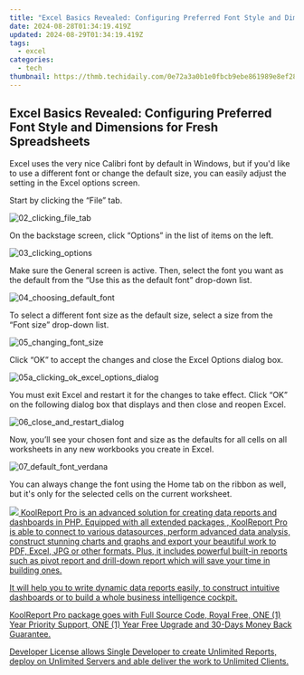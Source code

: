 ```yaml
---
title: "Excel Basics Revealed: Configuring Preferred Font Style and Dimensions for Fresh Spreadsheets"
date: 2024-08-28T01:34:19.419Z
updated: 2024-08-29T01:34:19.419Z
tags:
  - excel
categories:
  - tech
thumbnail: https://thmb.techidaily.com/0e72a3a0b1e0fbcb9ebe861989e8ef2804120ce5c4aff1602144d59f4707b3ef.jpg
---
```


## Excel Basics Revealed: Configuring Preferred Font Style and Dimensions for Fresh Spreadsheets

Excel uses the very nice Calibri font by default in Windows, but if you'd like to use a different font or change the default size, you can easily adjust the setting in the Excel options screen.

 Start by clicking the “File” tab.

![02_clicking_file_tab](https://static1.howtogeekimages.com/wordpress/wp-content/uploads/2016/10/02_clicking_file_tab-1.png) 

 On the backstage screen, click “Options” in the list of items on the left.

![03_clicking_options](https://static1.howtogeekimages.com/wordpress/wp-content/uploads/2016/10/03_clicking_options-1.png) 

 Make sure the General screen is active. Then, select the font you want as the default from the “Use this as the default font” drop-down list.

![04_choosing_default_font](https://static1.howtogeekimages.com/wordpress/wp-content/uploads/2016/10/04_choosing_default_font.png) 

 To select a different font size as the default size, select a size from the “Font size” drop-down list.

![05_changing_font_size](https://static1.howtogeekimages.com/wordpress/wp-content/uploads/2016/10/05_changing_font_size.png) 

 Click “OK” to accept the changes and close the Excel Options dialog box.

![05a_clicking_ok_excel_options_dialog](https://static1.howtogeekimages.com/wordpress/wp-content/uploads/2016/10/05a_clicking_ok_excel_options_dialog.png) 

 You must exit Excel and restart it for the changes to take effect. Click “OK” on the following dialog box that displays and then close and reopen Excel.

![06_close_and_restart_dialog](https://static1.howtogeekimages.com/wordpress/wp-content/uploads/2016/10/06_close_and_restart_dialog.png) 

 Now, you’ll see your chosen font and size as the defaults for all cells on all worksheets in any new workbooks you create in Excel.

![07_default_font_verdana](https://static1.howtogeekimages.com/wordpress/wp-content/uploads/2016/10/07_default_font_verdana.png) 

 You can always change the font using the Home tab on the ribbon as well, but it's only for the selected cells on the current worksheet.

<ins class="adsbygoogle"
     style="display:block"
     data-ad-format="autorelaxed"
     data-ad-client="ca-pub-7571918770474297"
     data-ad-slot="1223367746"></ins>



<ins class="adsbygoogle"
     style="display:block"
     data-ad-client="ca-pub-7571918770474297"
     data-ad-slot="8358498916"
     data-ad-format="auto"
     data-full-width-responsive="true"></ins>



<!-- affiliate ads begin -->
<a href="https://secure.2checkout.com/order/checkout.php?PRODS=4737285&QTY=1&AFFILIATE=108875&CART=1"><img src="https://secure.avangate.com/images/merchant/b2f83c409ce63012229fb9cd465bdcfe/products/copy_reporting_system.png" border="0">  KoolReport Pro  is an advanced solution for creating data reports and dashboards in PHP. Equipped with all  extended packages , KoolReport Pro is able to connect to various datasources, perform advanced data analysis, construct stunning charts and graphs and export your beautiful work to PDF, Excel, JPG or other formats. Plus, it includes powerful built-in reports such as pivot report and drill-down report which will save your time in building ones. 

 It will help you to write dynamic data reports easily, to construct intuitive dashboards or to build a whole business intelligence cockpit. 

  KoolReport Pro  package goes with Full Source Code, Royal Free, ONE (1) Year Priority Support, ONE (1) Year Free Upgrade and 30-Days Money Back Guarantee. 

  Developer License  allows  Single Developer  to create Unlimited Reports, deploy on Unlimited Servers and able deliver the work to Unlimited Clients. </a>
<!-- affiliate ads end -->